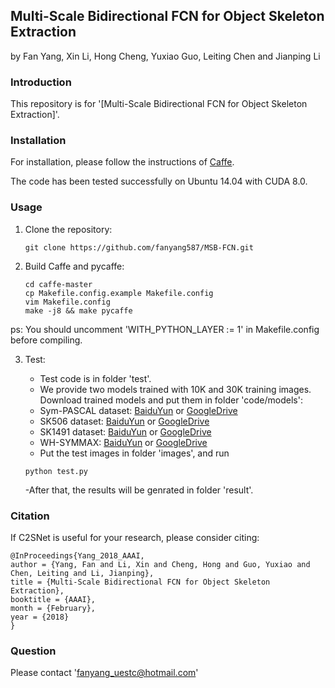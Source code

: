 ## Multi-Scale Bidirectional FCN for Object Skeleton Extraction

by Fan Yang, Xin Li, Hong Cheng, Yuxiao Guo, Leiting Chen and Jianping Li

### Introduction

This repository is for '[Multi-Scale Bidirectional FCN for Object Skeleton Extraction]'.
### Installation

For installation, please follow the instructions of [Caffe](https://github.com/BVLC/caffe).

The code has been tested successfully on Ubuntu 14.04 with CUDA 8.0.

### Usage

1. Clone the repository:

   ```shell
   git clone https://github.com/fanyang587/MSB-FCN.git
   ```

2. Build Caffe and pycaffe:

   ```shell
   cd caffe-master
   cp Makefile.config.example Makefile.config
   vim Makefile.config
   make -j8 && make pycaffe
   ```
ps: You should uncomment 'WITH_PYTHON_LAYER := 1' in Makefile.config before compiling.


3. Test:

   - Test code is in folder 'test'.
    - We provide two models trained with 10K and 30K training images. Download trained models and put them in folder 'code/models':
     - Sym-PASCAL dataset: [BaiduYun]() or [GoogleDrive](https://drive.google.com/open?id=17j6pw_ML1SUN52LA50lpzWifPjKAnidJ)
     - SK506 dataset: [BaiduYun]() or [GoogleDrive](https://drive.google.com/open?id=1zflZLDciS5_Ttljenia_nkkBOZBM7VBs)
     - SK1491 dataset: [BaiduYun]() or [GoogleDrive](https://drive.google.com/open?id=1zflZLDciS5_Ttljenia_nkkBOZBM7VBs)
     -  WH-SYMMAX: [BaiduYun]() or [GoogleDrive](https://drive.google.com/open?id=1zflZLDciS5_Ttljenia_nkkBOZBM7VBs)
   - Put the test images in folder 'images', and run
   
   ```shell
   python test.py
   ```
   -After that, the results will be genrated in folder 'result'.
### Citation
If C2SNet is useful for your research, please consider citing:

    @InProceedings{Yang_2018_AAAI,
	author = {Yang, Fan and Li, Xin and Cheng, Hong and Guo, Yuxiao and Chen, Leiting and Li, Jianping},
	title = {Multi-Scale Bidirectional FCN for Object Skeleton Extraction},
	booktitle = {AAAI},
	month = {February},
	year = {2018}
    }

### Question
Please contact 'fanyang_uestc@hotmail.com'

